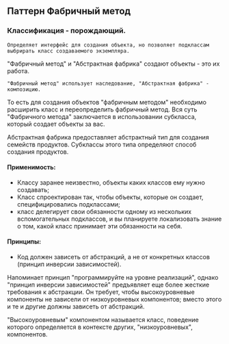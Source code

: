 ## Паттерн Фабричный метод
### Классификация - порождающий.

`
Определяет интерфейс для создания объекта, но позволяет подклассам выбрирать класс создаваемого экземпляра.
`

"Фабричный метод" и "Абстрактная фабрика" создают объекты - это их работа.

``
"Фабричный метод" использует наследование, "Абстрактная фабрика" - композицию.
``

То есть для создания объектов "фабричным методом" необходимо расширить класс и переопределить фабричный метод. Вся суть
"Фабричного метода" заключается в использовании субкласса, который создает объекты за вас.

Абстрактная фабрика предоставляет абстрактный тип для создания семейств продуктов. Субклассы этого типа определяют
способ создания продуктов.


#### Применимость:
- Классу заранее неизвестно, объекты каких классов ему нужно создавать;
- Класс спроектирован так, чтобы объекты, которые он создает, специфицировались подклассами;
- класс делегирует свои обязанности одному из нескольких вспомогательных подклассов, и вы планируете локализовать
знание о том, какой класс принимает эти обязанности на себя.


#### Принципы:
- Код должен зависеть от абстракций, а не от конкретных классов (принцип инверсии зависимостей).

Напоминает принцип "программируйте на уровне реализаций", однако "принцип инверсии зависимостей" предъявляет еще более
жесткие требования к абстракции. Он требует, чтобы высокоуровневые компоненты не зависели от низкоуровневых компонентов;
вместо этого и те и другие должны зависеть от абстракций.

"Высокоуровневым" компонентом называется класс, поведение которого определяется в контексте других, "низкоуровневых",
компонентов.